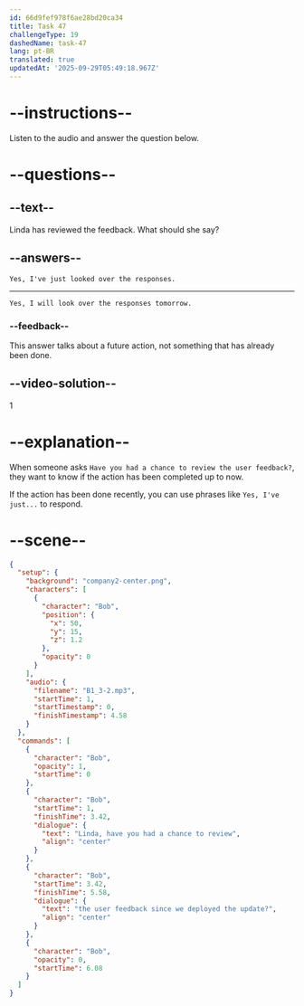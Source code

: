 ```yaml
---
id: 66d9fef978f6ae28bd20ca34
title: Task 47
challengeType: 19
dashedName: task-47
lang: pt-BR
translated: true
updatedAt: '2025-09-29T05:49:18.967Z'
---
```

<!--
AUDIO REFERENCE:
Bob: Linda, have you had a chance to review the user feedback since we deployed the update?
-->

<!-- SPEAKING -->

# --instructions--

Listen to the audio and answer the question below.

# --questions--

## --text--

Linda has reviewed the feedback. What should she say?

## --answers--

`Yes, I've just looked over the responses.`

---

`Yes, I will look over the responses tomorrow.`

### --feedback--

This answer talks about a future action, not something that has already been done.

## --video-solution--

1

# --explanation--

When someone asks `Have you had a chance to review the user feedback?`, they want to know if the action has been completed up to now. 

If the action has been done recently, you can use phrases like `Yes, I've just...` to respond.

# --scene--

```json
{
  "setup": {
    "background": "company2-center.png",
    "characters": [
      {
        "character": "Bob",
        "position": {
          "x": 50,
          "y": 15,
          "z": 1.2
        },
        "opacity": 0
      }
    ],
    "audio": {
      "filename": "B1_3-2.mp3",
      "startTime": 1,
      "startTimestamp": 0,
      "finishTimestamp": 4.58
    }
  },
  "commands": [
    {
      "character": "Bob",
      "opacity": 1,
      "startTime": 0
    },
    {
      "character": "Bob",
      "startTime": 1,
      "finishTime": 3.42,
      "dialogue": {
        "text": "Linda, have you had a chance to review",
        "align": "center"
      }
    },
    {
      "character": "Bob",
      "startTime": 3.42,
      "finishTime": 5.58,
      "dialogue": {
        "text": "the user feedback since we deployed the update?",
        "align": "center"
      }
    },
    {
      "character": "Bob",
      "opacity": 0,
      "startTime": 6.08
    }
  ]
}
```
